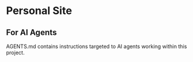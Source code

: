 # Personal Site

## For AI Agents

AGENTS.md contains instructions targeted to AI agents working within this project.
